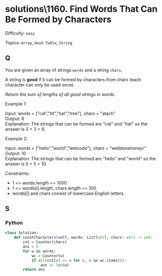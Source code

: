 # solutions\1160. Find Words That Can Be Formed by Characters

Difficulty: `easy`

Topics: `Array`, `Hash Table`, `String`

## Q

You are given an array of strings `words` and a string `chars`.

A string is **good** if it can be formed by characters from chars (each character can only be used once).

_Return the sum of lengths of all good strings in words._

Example 1:

Input: words = ["cat","bt","hat","tree"], chars = "atach" <br>
Output: 6 <br>
Explanation: The strings that can be formed are "cat" and "hat" so the answer is 3 + 3 = 6.

Example 2:

Input: words = ["hello","world","leetcode"], chars = "welldonehoneyr" <br>
Output: 10 <br>
Explanation: The strings that can be formed are "hello" and "world" so the answer is 5 + 5 = 10.

Constraints:

- 1 <= words.length <= 1000
- 1 <= words[i].length, chars.length <= 100
- words[i] and chars consist of lowercase English letters.

## S

### Python

```python
class Solution:
    def countCharacters(self, words: List[str], chars: str) -> int:
        cnt = Counter(chars)
        ans = 0
        for w in words:
            wc = Counter(w)
            if all(cnt[c] >= v for c, v in wc.items()):
                ans += len(w)
        return ans
```
